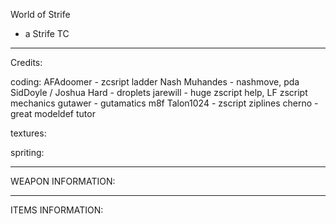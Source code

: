 World of Strife

- a Strife TC

-------------------------------------------
Credits:

coding:
AFAdoomer - zcsript ladder
Nash Muhandes - nashmove, pda
SidDoyle / Joshua Hard - droplets
jarewill - huge zscript help, LF zscript mechanics
gutawer - gutamatics
m8f
Talon1024 - zscript ziplines
cherno - great modeldef tutor


textures:

spriting:

-------------------------------------------

WEAPON INFORMATION:

-------------------------------------------
ITEMS INFORMATION:


